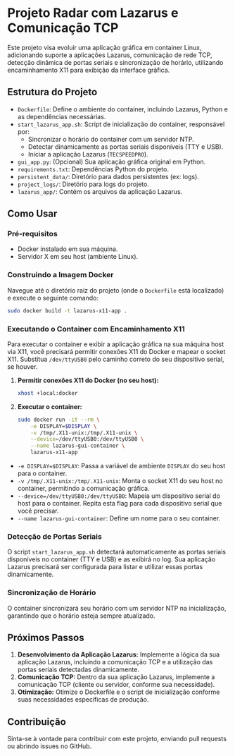 # Projeto Radar com Lazarus e Comunicação TCP

Este projeto visa evoluir uma aplicação gráfica em container Linux, adicionando suporte a aplicações Lazarus, comunicação de rede TCP, detecção dinâmica de portas seriais e sincronização de horário, utilizando encaminhamento X11 para exibição da interface gráfica.

## Estrutura do Projeto

- `Dockerfile`: Define o ambiente do container, incluindo Lazarus, Python e as dependências necessárias.
- `start_lazarus_app.sh`: Script de inicialização do container, responsável por:
    - Sincronizar o horário do container com um servidor NTP.
    - Detectar dinamicamente as portas seriais disponíveis (TTY e USB).
    - Iniciar a aplicação Lazarus (`TECSPEEDPRO`).
- `gui_app.py`: (Opcional) Sua aplicação gráfica original em Python.
- `requirements.txt`: Dependências Python do projeto.
- `persistent_data/`: Diretório para dados persistentes (ex: logs).
- `project_logs/`: Diretório para logs do projeto.
- `lazarus_app/`: Contém os arquivos da aplicação Lazarus.

## Como Usar

### Pré-requisitos

- Docker instalado em sua máquina.
- Servidor X em seu host (ambiente Linux).

### Construindo a Imagem Docker

Navegue até o diretório raiz do projeto (onde o `Dockerfile` está localizado) e execute o seguinte comando:

```bash
sudo docker build -t lazarus-x11-app .
```

### Executando o Container com Encaminhamento X11

Para executar o container e exibir a aplicação gráfica na sua máquina host via X11, você precisará permitir conexões X11 do Docker e mapear o socket X11. Substitua `/dev/ttyUSB0` pelo caminho correto do seu dispositivo serial, se houver.

1.  **Permitir conexões X11 do Docker (no seu host):**
    ```bash
    xhost +local:docker
    ```

2.  **Executar o container:**
    ```bash
    sudo docker run -it --rm \
        -e DISPLAY=$DISPLAY \
        -v /tmp/.X11-unix:/tmp/.X11-unix \
        --device=/dev/ttyUSB0:/dev/ttyUSB0 \
        --name lazarus-gui-container \
        lazarus-x11-app
    ```

- `-e DISPLAY=$DISPLAY`: Passa a variável de ambiente `DISPLAY` do seu host para o container.
- `-v /tmp/.X11-unix:/tmp/.X11-unix`: Monta o socket X11 do seu host no container, permitindo a comunicação gráfica.
- `--device=/dev/ttyUSB0:/dev/ttyUSB0`: Mapeia um dispositivo serial do host para o container. Repita esta flag para cada dispositivo serial que você precisar.
- `--name lazarus-gui-container`: Define um nome para o seu container.

### Detecção de Portas Seriais

O script `start_lazarus_app.sh` detectará automaticamente as portas seriais disponíveis no container (TTY e USB) e as exibirá no log. Sua aplicação Lazarus precisará ser configurada para listar e utilizar essas portas dinamicamente.

### Sincronização de Horário

O container sincronizará seu horário com um servidor NTP na inicialização, garantindo que o horário esteja sempre atualizado.

## Próximos Passos

1.  **Desenvolvimento da Aplicação Lazarus:** Implemente a lógica da sua aplicação Lazarus, incluindo a comunicação TCP e a utilização das portas seriais detectadas dinamicamente.
2.  **Comunicação TCP:** Dentro da sua aplicação Lazarus, implemente a comunicação TCP (cliente ou servidor, conforme sua necessidade).
3.  **Otimização:** Otimize o Dockerfile e o script de inicialização conforme suas necessidades específicas de produção.

## Contribuição

Sinta-se à vontade para contribuir com este projeto, enviando pull requests ou abrindo issues no GitHub.


